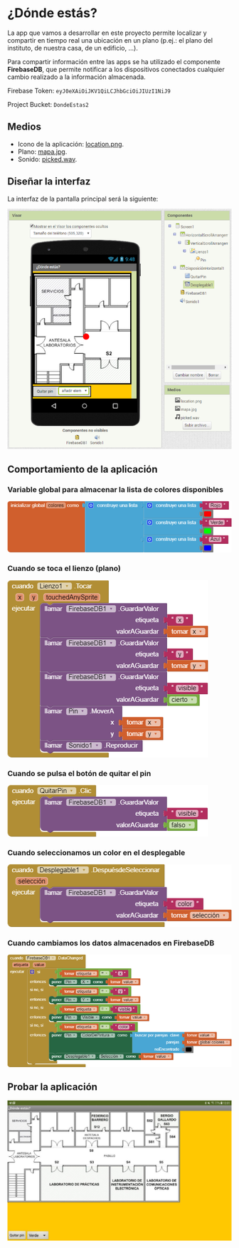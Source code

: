 # ¿Dónde estás?

La app que vamos a desarrollar en este proyecto permite localizar y compartir en tiempo real una ubicación en un plano (p.ej.: el plano del instituto, de nuestra casa, de un edificio, ...).

Para compartir información entre las apps se ha utilizado el componente **FirebaseDB**, que permite notificar a los dispositivos conectados cualquier cambio realizado a la información almacenada.

Firebase Token: `eyJ0eXAiOiJKV1QiLCJhbGciOiJIUzI1NiJ9`

Project Bucket: `DondeEstas2`

## Medios

* Icono de la aplicación: [location.png](location.png).
* Plano: [mapa.jpg](mapa.jpg).
* Sonido: [picked.wav](picked.wav).

## Diseñar la interfaz

La interfaz de la pantalla principal será la siguiente:

![](interfaz.png)

## Comportamiento de la aplicación

### Variable global para almacenar la lista de colores disponibles

![](inicializar-global-colores.png)

### Cuando se toca el lienzo (plano)

![](cuando-lienzo1-tocar.png)

### Cuando se pulsa el botón de quitar el pin

![](cuando-quitarpin-clic.png)

### Cuando seleccionamos un color en el desplegable

![](cuando-desplegable1-despuesdeseleccionar.png)

### Cuando cambiamos los datos almacenados en FirebaseDB

![](cuando-firebasedb1-datachanged.png)

## Probar la aplicación

![](prueba.jpg)